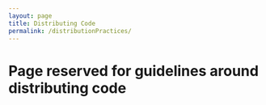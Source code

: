 ```yaml
---
layout: page
title: Distributing Code
permalink: /distributionPractices/
---
```


# Page reserved for guidelines around distributing code


